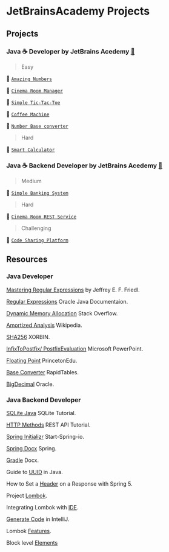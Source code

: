 # JetBrainsAcademy Projects

## Projects

### Java :coffee: Developer by JetBrains Acedemy [:rocket:](https://hyperskill.org/tracks/1)

> Easy

:link: [`Amazing Numbers`](https://github.com/Sanju525/JetBrainsAcademy/tree/main/AmazingNumbers)

:link: [`Cinema Room Manager`](https://github.com/Sanju525/JetBrainsAcademy/tree/main/Cinema%20Room%20Manager/Cinema%20Room%20Manager/task/src/cinema)

:link: [`Simple Tic-Tac-Toe`](https://github.com/Sanju525/JetBrainsAcademy/tree/main/Simple%20Tic-Tac-Toe/Simple%20Tic-Tac-Toe/task/src/tictactoe)

:link: [`Coffee Machine`](https://github.com/Sanju525/JetBrainsAcademy/tree/main/Coffee%20Machine/Coffee%20Machine/task/src/machine)

:link: [`Number Base converter`](https://github.com/Sanju525/JetBrainsAcademy/tree/main/Number%20Base%20Converter/Number%20Base%20Converter/task/src/converter)


> Hard

:link: [`Smart Calculator`](https://github.com/Sanju525/JetBrainsAcademy/tree/main/Smart%20Calculator/Smart%20Calculator/task/src/calculator)

### Java :coffee: Backend Developer by JetBrains Acedemy [:rocket:](https://hyperskill.org/tracks/12)

> Medium

:link: [`Simple Banking System`](https://github.com/Sanju525/JetBrainsAcademy/tree/main/Simple%20Banking%20System/Simple%20Banking%20System/banking)

> Hard

:link: [`Cinema Room REST Service`](https://github.com/Sanju525/JetBrainsAcademy/tree/main/Cinema%20Room%20REST%20Service/Cinema%20Room%20Rest%20Service/task/src/cinema)

> Challenging

:link: [`Code Sharing Platform`](https://github.com/Sanju525/JetBrainsAcademy/tree/main/Code%20Sharing%20Platform)




## Resources

### Java Developer

[Mastering Regular Expressions](http://www.amazon.com/exec/obidos/ASIN/0596002890/javasoftsunmicroA) by Jeffrey E. F. Friedl.

[Regular Expressions](https://docs.oracle.com/javase/tutorial/essential/regex/index.html) Oracle Java Documentaion.

[Dynamic Memory Allocation](https://stackoverflow.com/questions/1100311/what-is-the-ideal-growth-rate-for-a-dynamically-allocated-array) Stack Overflow.

[Amortized Analysis](https://en.wikipedia.org/wiki/Amortized_analysis) Wikipedia.

[SHA256](https://xorbin.com/tools/sha256-hash-calculator) XORBIN.

[InfixToPostfix/ PostfixEvaluation](http://www.cs.nthu.edu.tw/~wkhon/ds/ds10/tutorial/tutorial2.pdf) Microsoft PowerPoint.

[Floating Point](https://introcs.cs.princeton.edu/java/91float/) PrincetonEdu.

[Base Converter](https://www.rapidtables.com/convert/number/base-converter.html) RapidTables.

[BigDecimal](https://docs.oracle.com/javase/7/docs/api/java/math/BigDecimal.html) Oracle.

### Java Backend Developer

[SQLite Java](https://sqlitetutorial.net/sqlite-java/) SQLite Tutorial.

[HTTP Methods](https://www.restapitutorial.com/lessons/httpmethods.html) REST API Tutorial.

[Spring Initializr](https://start.spring.io/) Start-Spring-io.

[Spring Docx](https://docs.spring.io/spring-framework/docs/current/reference/html/overview.html) Spring.

[Gradle](https://docs.gradle.org/current/samples/sample_building_java_applications_multi_project.html) Docx.

Guide to [UUID](https://www.baeldung.com/java-uuid) in Java.

How to Set a [Header](https://www.baeldung.com/spring-response-header) on a Response with Spring 5.

Project [Lombok](https://projectlombok.org/).

Integrating Lombok with [IDE](https://projectlombok.org/setup/intellij).

[Generate Code](https://www.jetbrains.com/help/idea/generating-code.html#generate-constructors) in IntelliJ.

Lombok [Features](https://projectlombok.org/features/all).

Block level [Elements](https://developer.mozilla.org/en-US/docs/Web/HTML/Block-level_elements#elements)


